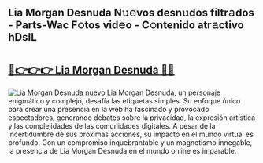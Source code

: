## Lia Morgan Desnuda N𝚞𝚎vos desn𝚞dos filtr𝚊dos - Parts-Wac F𝚘tos vid𝚎o - C𝚘ntenido atr𝚊ctivo hDsIL

# <h2><a href="http://mb5nh2.tromn.icu/?c=Lia+Morgan+Desnuda">🔗👉👉👉 Lia Morgan Desnuda 🔗🔗</a></h2>

[![Lia Morgan Desnuda nuevo](https://i.imgur.com/pEAQMta.gif)](http://mb5nh2.tromn.icu/?c=Lia+Morgan+Desnuda)
Lia Morgan Desnuda, un personaje enigmático y complejo, desafía las etiquetas simples. Su enfoque único para crear una presencia en la web ha fascinado y provocado espectadores, generando debates sobre la privacidad, la expresión artística y las complejidades de las comunidades digitales. A pesar de la incertidumbre de sus próximas acciones, su impacto en el mundo virtual es profundo. Con un compromiso inquebrantable y un magnetismo innegable, la presencia de Lia Morgan Desnuda en el mundo online es imparable.
